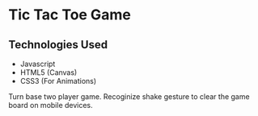 # Tic Tac Toe Game 

## Technologies Used
- Javascript
- HTML5 (Canvas)
- CSS3 (For Animations)

Turn base two player game. 
Recoginize shake gesture to clear the game board on mobile devices.
